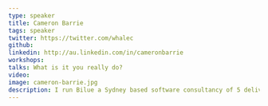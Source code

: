 ```yaml
---
type: speaker
title: Cameron Barrie
tags: speaker
twitter: https://twitter.com/whalec
github: 
linkedin: http://au.linkedin.com/in/cameronbarrie
workshops:
talks: What is it you really do?
video: 
image: cameron-barrie.jpg
description: I run Bilue a Sydney based software consultancy of 5 delivering stuff for others. I also run GeekBreakfast Sydney on the 2nd Friday of each month. 
---
```


